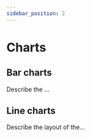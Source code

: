 ```yaml
---
sidebar_position: 2
---
```


# Charts

## Bar charts

Describe the ...

## Line charts

Describe the layout of the...